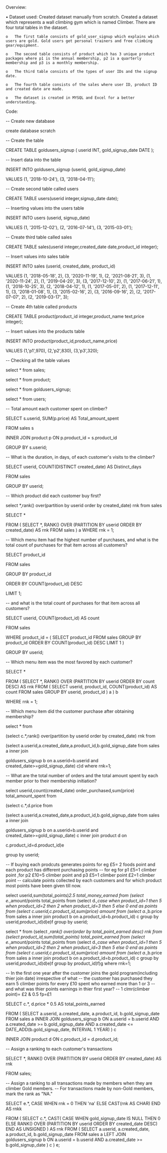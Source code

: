 Overview:

•	Dataset used: Created dataset manually from scratch. Created a dataset which represents a wall climbing gym which is named Climber. There are four total tables in the dataset.

	o	The first table consists of gold_user_signup which explains which users are gold. Gold users get personal trainers and free climbing gear/equipment.

	o	The second table consists of product which has 3 unique product packages where p1 is the annual membership, p2 is a quarterly membership and p3 is a monthly membership.

	o	The third table consists of the types of user IDs and the signup date.

	o	The fourth table consists of the sales where user ID, product ID and created date are made. 

	o	The dataset is created in MYSQL and Excel for a better understanding.

Code:

-- Create new database 

create database scratch

-- Create the table

CREATE TABLE goldusers_signup (
    userid INT,
    gold_signup_date DATE
);

-- Insert data into the table

INSERT INTO goldusers_signup (userid, gold_signup_date)

VALUES 
    (1, '2018-10-24'),
    (3, '2018-04-11');

-- Create second table called users    

CREATE TABLE users(userid integer,signup_date date); 

-- Inserting values into the users table

INSERT INTO users (userid, signup_date)

VALUES 
    (1, '2015-12-02'),
    (2, '2016-07-14'),
    (3, '2015-03-01');
    
-- Create third table called sales    

CREATE TABLE sales(userid integer,created_date date,product_id integer); 

-- Insert values into sales table

INSERT INTO sales (userid, created_date, product_id)

VALUES 
    (1, '2018-05-18', 2),
    (3, '2020-11-19', 1),
    (2, '2021-08-21', 3),
    (1, '2020-11-24', 2),
    (1, '2019-04-20', 3),
    (3, '2017-12-10', 2),
    (1, '2017-06-21', 1),
    (1, '2018-10-25', 3),
    (2, '2018-04-12', 1),
    (1, '2017-05-01', 2),
    (1, '2017-12-11', 1),
    (3, '2018-01-08', 1),
    (3, '2015-02-16', 2),
    (3, '2016-09-16', 2),
    (2, '2017-07-07', 2),
    (2, '2019-03-17', 3);

-- Create 4th table called products

CREATE TABLE product(product_id integer,product_name text,price integer); 

-- Insert values into the products table

INSERT INTO product(product_id,product_name,price) 

 VALUES
(1,'p1',970),
(2,'p2',830),
(3,'p3',320);

-- Checking all the table values

select * from sales;

select * from product;

select * from goldusers_signup;

select * from users;

-- Total amount each customer spent on climber?

SELECT
    s.userid,
    SUM(p.price) AS Total_amount_spent

FROM
    sales s

INNER JOIN
    product p ON p.product_id = s.product_id

GROUP BY
    s.userid;


-- What is the duration, in days, of each customer's visits to the climber?

SELECT
    userid,
    COUNT(DISTINCT created_date) AS Distinct_days

FROM
    sales

GROUP BY
    userid;


-- Which product did each customer buy first?

select *,rank() over(partition by userid order by created_date) rnk from sales

SELECT
    *

FROM
    (
        SELECT
            *,
            RANK() OVER (PARTITION BY userid ORDER BY created_date) AS rnk
        FROM
            sales
    ) a
WHERE
    rnk = 1;


-- Which menu item had the highest number of purchases, and what is the total count of purchases for that item across all customers?

SELECT
    product_id

FROM
    sales

GROUP BY
    product_id

ORDER BY
    COUNT(product_id) DESC

LIMIT 1;


--  and what is the total count of purchases for that item across all customers?

SELECT
    userid,
    COUNT(product_id) AS count

FROM
    sales

WHERE
    product_id = (
        SELECT
            product_id
        FROM
            sales
        GROUP BY
            product_id
        ORDER BY
            COUNT(product_id) DESC
        LIMIT 1
    )

GROUP BY
    userid;


-- Which menu item was the most favored by each customer?

SELECT *

FROM
    (
        SELECT
            *,
            RANK() OVER (PARTITION BY userid ORDER BY count DESC) AS rnk
        FROM
            (
                SELECT
                    userid,
                    product_id,
                    COUNT(product_id) AS count
                FROM
                    sales
                GROUP BY
                    userid, product_id
            ) a
    ) b

WHERE
    rnk = 1;


-- Which menu item did the customer purchase after obtaining membership?

select * from

(select c.*,rank() over(partition by userid order by created_date) rnk from

(select a.userid,a.created_date,a.product_id,b.gold_signup_date from sales a inner join

goldusers_signup b on a.userid=b.userid and created_date>=gold_signup_date) c)d where rnk=1;

-- What are the total number of orders and the total amount spent by each member prior to their membership initiation?

select userid,count(created_date) order_purchased,sum(price) total_amount_spent from

(select c.*,d.price from

(select a.userid,a.created_date,a.product_id,b.gold_signup_date from sales a inner join

goldusers_signup b on a.userid=b.userid and created_date>=gold_signup_date) c inner join product d on 

c.product_id=d.product_id)e

group by userid;

-- If buying each prodcuts generates points for eg £5= 2 foods point and each product has different purchasing points 
-- for eg for p1 £5=1 climber point ,for p2 £10=5 climber point and p3 £5=1 climber point    £2=1 climber point
-- calculate points collected by each customers and for which product most points have been given till now.

select userid,sum(total_points)*2.5 total_money_earned from 
(select e.*,amount/points total_points from
(select d.*,case when product_id=1 then 5 when product_id=2 then 2 when product_id=3 then 5 else 0 end as points from
(select c.userid,c.product_id,sum(price) amount from
(select a.*,b.price from sales a inner join product b on a.product_id=b.product_id) c
group by userid,product_id)d)e)f group by userid;


select * from 
(select *,rank() over(order by total_point_earned desc) rnk from
(select product_id,sum(total_points) total_point_earned from 
(select e.*,amount/points total_points from 
(select d.*,case when product_id=1 then 5 when product_id=2 then 2 when product_id=3 then 5 else 0 end as points from
(select c.userid,c.product_id,sum(price) amount from
(select a.*,b.price from sales a inner join product b on a.product_id=b.product_id) c
group by userid,product_id)d)e)f group by product_id)f)g where rnk=1;

-- In the first one year after the customer joins the gold program(including thier join date) irrespective of what
-- the customer has purchased they earn 5 climber points for every £10 spent who earned more than 1 or 3
-- and what was thier points earnings in thier first year?
-- 1 clmr(climber point)= £2 & 0.5 fp=£1

SELECT 
    c.*,
    d.price * 0.5 AS total_points_earned

FROM (
    SELECT 
        a.userid,
        a.created_date,
        a.product_id,
        b.gold_signup_date
    FROM 
        sales a
    INNER JOIN
        goldusers_signup b ON a.userid = b.userid
                            AND a.created_date >= b.gold_signup_date
                            AND a.created_date <= DATE_ADD(b.gold_signup_date, INTERVAL 1 YEAR)
) c

INNER JOIN
    product d ON c.product_id = d.product_id;

-- Assign a ranking to each customer's transactions

SELECT
    *,
    RANK() OVER (PARTITION BY userid ORDER BY created_date) AS rnk

FROM
    sales;

-- Assign a ranking to all transactions made by members when they are climber Gold members. 
-- For transactions made by non-Gold members, mark the rank as "NA."

SELECT
    e.*,
    CASE WHEN rnk = 0 THEN 'na' ELSE CAST(rnk AS CHAR) END AS rnkk

FROM
    (
        SELECT
            c.*,
            CAST(
                CASE WHEN gold_signup_date IS NULL THEN 0
                     ELSE RANK() OVER (PARTITION BY userid ORDER BY created_date DESC)
                END AS UNSIGNED
            ) AS rnk
        FROM
            (
                SELECT
                    a.userid,
                    a.created_date,
                    a.product_id,
                    b.gold_signup_date
                FROM
                    sales a
                LEFT JOIN
                    goldusers_signup b ON a.userid = b.userid
                                      AND a.created_date >= b.gold_signup_date
            ) c
    ) e;










